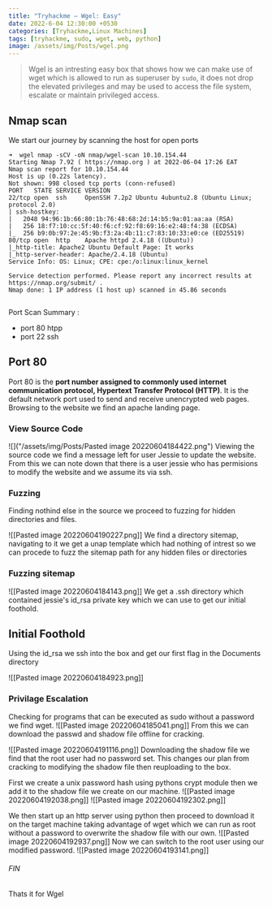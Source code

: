 ```yaml
---
title: "Tryhackme — Wgel: Easy"
date: 2022-6-04 12:30:00 +0530
categories: [Tryhackme,Linux Machines]
tags: [tryhackme, sudo, wget, web, python]
image: /assets/img/Posts/wgel.png
---
```


> Wgel is an intresting easy box that shows how we can make use of wget  which is allowed to run as superuser by `sudo`, it does not drop the elevated privileges and may be used to access the file system, escalate or maintain privileged access.

## Nmap scan
We start our journey by scanning the host for open ports
```shell
➜  wgel nmap -sCV -oN nmap/wgel-scan 10.10.154.44
Starting Nmap 7.92 ( https://nmap.org ) at 2022-06-04 17:26 EAT
Nmap scan report for 10.10.154.44
Host is up (0.22s latency).
Not shown: 998 closed tcp ports (conn-refused)
PORT   STATE SERVICE VERSION
22/tcp open  ssh     OpenSSH 7.2p2 Ubuntu 4ubuntu2.8 (Ubuntu Linux; protocol 2.0)
| ssh-hostkey: 
|   2048 94:96:1b:66:80:1b:76:48:68:2d:14:b5:9a:01:aa:aa (RSA)
|   256 18:f7:10:cc:5f:40:f6:cf:92:f8:69:16:e2:48:f4:38 (ECDSA)
|_  256 b9:0b:97:2e:45:9b:f3:2a:4b:11:c7:83:10:33:e0:ce (ED25519)
80/tcp open  http    Apache httpd 2.4.18 ((Ubuntu))
|_http-title: Apache2 Ubuntu Default Page: It works
|_http-server-header: Apache/2.4.18 (Ubuntu)
Service Info: OS: Linux; CPE: cpe:/o:linux:linux_kernel

Service detection performed. Please report any incorrect results at https://nmap.org/submit/ .
Nmap done: 1 IP address (1 host up) scanned in 45.86 seconds


```
Port Scan Summary :
- port 80    htpp
- port 22    ssh


## Port 80
Port 80 is the **port number assigned to commonly used internet communication protocol, Hypertext Transfer Protocol (HTTP)**. It is the default network port used to send and receive unencrypted web pages.
Browsing to the website we find an apache landing page.
### View Source Code
![]("/assets/img/Posts/Pasted image 20220604184422.png")
Viewing the source code we find a message left for user Jessie to update the website. From this we can note down that there is a user jessie who has permisions to modify the website and we assume its via ssh. 

### Fuzzing
Finding nothind else in the source we proceed to fuzzing for  hidden directories and files.

![[Pasted image 20220604190227.png]]
We find a directory sitemap, navigating to it we get a  unap template which had nothing of intrest so we can procede to fuzz the sitemap path for any hidden files or directories

### Fuzzing sitemap
![[Pasted image 20220604184143.png]]
We get a .ssh directory which contained jessie's id_rsa private key which we can use to get our initial foothold.

## Initial Foothold
Using the id_rsa we ssh into the box and get our first flag in the Documents directory

![[Pasted image 20220604184923.png]]

### Privilage Escalation
Checking for programs that can be executed as sudo without a password we find wget.
![[Pasted image 20220604185041.png]]
From this we can download the passwd and shadow file offline for cracking.

![[Pasted image 20220604191116.png]]
Downloading the shadow file we find that the root user had no password set. This changes our plan from cracking to modifying the shadow file then reuploading to the box.

First we create a unix password hash using pythons crypt module then we add it to the shadow file we create on our machine.
![[Pasted image 20220604192038.png]]
![[Pasted image 20220604192302.png]]

We then start up an http server using python then proceed to download it on the target machine taking advantage of wget which we can run as root without a password to overwrite the shadow file with our own.
![[Pasted image 20220604192937.png]]
Now we can switch to the root user using our modified password.
![[Pasted image 20220604193141.png]]

###### FIN
Thats it for Wgel 
